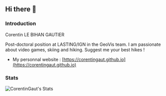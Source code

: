 ## Hi there 👋
### Introduction
Corentin LE BIHAN GAUTIER

Post-doctoral position at LASTING/IGN in the GeoVis team.
I am passionate about video games, skiing and hiking. Suggest me your best hikes !

* My personnal website : [https://corentingaut.github.io](https://corentingaut.github.io)

### Stats
![CorentinGaut's Stats](https://github-readme-stats.vercel.app/api?username=CorentinGaut&theme=vue-dark&show_icons=true&hide_border=true&count_private=true)
<!--
**CorentinGaut/CorentinGaut** is a ✨ _special_ ✨ repository because its `README.md` (this file) appears on your GitHub profile.

Here are some ideas to get you started:

- 🔭 I’m currently working on ...
- 🌱 I’m currently learning ...
- 👯 I’m looking to collaborate on ...
- 🤔 I’m looking for help with ...
- 💬 Ask me about ...
- 📫 How to reach me: ...
- 😄 Pronouns: ...
- ⚡ Fun fact: ...
-->
